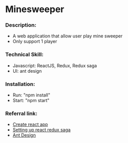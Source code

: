 # Minesweeper
### Description:
* A web application that allow user play mine sweeper
* Only support 1 player

### Technical Skill:
* Javascript: ReactJS, Redux, Redux saga
* UI: ant design

### Installation:
* Run: "npm install"
* Start: "npm start"

### Referral link:
- [Create react app](https://reactjs.org/docs/create-a-new-react-app.html)
- [Setting up react redux saga](https://hackernoon.com/redux-saga-tutorial-for-beginners-and-dog-lovers-aa69a17db645)
- [Ant Design](https://ant.design/)


